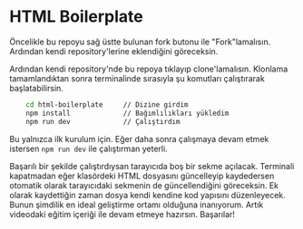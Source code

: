 # HTML Boilerplate

Öncelikle bu repoyu sağ üstte bulunan fork butonu ile "Fork"lamalısın. Ardından kendi repository'lerine eklendiğini göreceksin.

Ardından kendi repository'nde bu repoya tıklayıp clone'lamalısın. Klonlama tamamlandıktan sonra terminalinde sırasıyla şu komutları çalıştırarak başlatabilirsin.

```bash
    cd html-boilerplate     // Dizine girdim
    npm install             // Bağımlılıkları yükledim
    npm run dev             // Çalıştırdım
```

Bu yalnızca ilk kurulum için. Eğer daha sonra çalışmaya devam etmek istersen `npm run dev` ile çalıştırman yeterli.

Başarılı bir şekilde çalıştırdıysan tarayıcıda boş bir sekme açılacak. Terminali kapatmadan eğer klasördeki HTML dosyasını güncelleyip kaydedersen otomatik olarak tarayıcıdaki sekmenin de güncellendiğini göreceksin. Ek olarak kaydettiğin zaman dosya kendi kendine kod yapısını düzenleyecek. Bunun şimdilik en ideal geliştirme ortamı olduğuna inanıyorum. Artık videodaki eğitim içeriği ile devam etmeye hazırsın. Başarılar!
